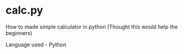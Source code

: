 # calc.py
How to made simple calculator in python
(Thought this would help the beginners)

Language used - Python

